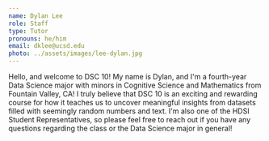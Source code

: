 ```yaml
---
name: Dylan Lee
role: Staff
type: Tutor
pronouns: he/him
email: dklee@ucsd.edu
photo: ../assets/images/lee-dylan.jpg
---
```

Hello, and welcome to DSC 10! My name is Dylan, and I'm a fourth-year Data Science major with minors in Cognitive Science and Mathematics from Fountain Valley, CA! I truly believe that DSC 10 is an exciting and rewarding course for how it teaches us to uncover meaningful insights from datasets filled with seemingly random numbers and text. I'm also one of the HDSI Student Representatives, so please feel free to reach out if you have any questions regarding the class or the Data Science major in general!